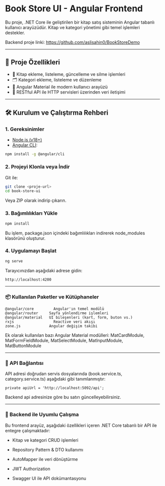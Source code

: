 # Book Store UI - Angular Frontend

Bu proje, .NET Core ile geliştirilen bir kitap satış sisteminin Angular tabanlı kullanıcı arayüzüdür. Kitap ve kategori yönetimi gibi temel işlemleri destekler.

Backend proje linki: https://github.com/aslisahin0/BookStoreDemo

---

## 🚀 Proje Özellikleri

- 📘 Kitap ekleme, listeleme, güncelleme ve silme işlemleri
- 🗂️ Kategori ekleme, listeleme ve düzenleme
- 🎨 Angular Material ile modern kullanıcı arayüzü
- 🔗 RESTful API ile HTTP servisleri üzerinden veri iletişimi

---

## 🛠️ Kurulum ve Çalıştırma Rehberi

### 1. Gereksinimler

- [Node.js (v18+)](https://nodejs.org/)
- [Angular CLI](https://angular.io/cli):

```bash
npm install -g @angular/cli
```
### 2. Projeyi Klonla veya İndir
Git ile:
```bash
git clone <proje-url>
cd book-store-ui
```
Veya ZIP olarak indirip çıkarın.

### 3. Bağımlılıkları Yükle
```bash
npm install
```
Bu işlem, package.json içindeki bağımlılıkları indirerek node_modules klasörünü oluşturur.

### 4. Uygulamayı Başlat
```bash
ng serve
```
Tarayıcınızdan aşağıdaki adrese gidin:
```
http://localhost:4200
```

---

### 📦 Kullanılan Paketler ve Kütüphaneler
```
@angular/core	      Angular'ın temel modülü
@angular/router	    Sayfa yönlendirme işlemleri
@angular/material   UI bileşenleri (kart, form, buton vs.)
rxjs	              Reactive veri akışı
zone.js	            Angular değişim takibi
```
Ek olarak kullanılan bazı Angular Material modülleri:
MatCardModule, MatFormFieldModule, MatSelectModule, MatInputModule, MatButtonModule

---

### 🔌 API Bağlantısı
API adresi doğrudan servis dosyalarında (book.service.ts, category.service.ts) aşağıdaki gibi tanımlanmıştır:
```
private apiUrl = 'http://localhost:5092/api';
```
Backend api adresinize göre bu satırı güncelleyebilirsiniz.

---

### 🧩 Backend ile Uyumlu Çalışma
Bu frontend arayüz, aşağıdaki özellikleri içeren .NET Core tabanlı bir API ile entegre çalışmaktadır:

- Kitap ve kategori CRUD işlemleri

- Repository Pattern & DTO kullanımı

- AutoMapper ile veri dönüştürme

- JWT Authorization

- Swagger UI ile API dokümantasyonu

